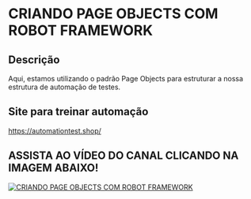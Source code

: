# CRIANDO PAGE OBJECTS COM ROBOT FRAMEWORK
## Descrição

Aqui, estamos utilizando o padrão Page Objects para estruturar a nossa estrutura de automação de testes.

## Site para treinar automação

https://automationtest.shop/

## ASSISTA AO VÍDEO DO CANAL CLICANDO NA IMAGEM ABAIXO!

[![CRIANDO PAGE OBJECTS COM ROBOT FRAMEWORK](https://i.ytimg.com/vi/gpkW76DBazs/maxresdefault.jpg)](https://www.youtube.com/watch?v=gpkW76DBazs)
